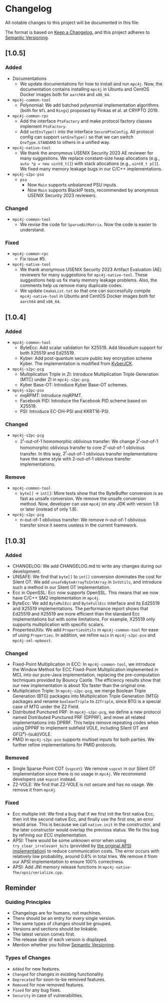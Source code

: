 # Changelog

All notable changes to this project will be documented in this file.

The format is based on [Keep a Changelog](https://keepachangelog.com/en/1.0.0/), and this project adheres to [Semantic Versioning](https://semver.org/spec/v2.0.0.html).

## \[1.0.5\]

### Added

- Documentations
  - We update documentations for how to install and run `mpc4j`. Now, the documentation contains installing `mpc4j` in Ubuntu and CentOS Docker images both for `aarch64` and `x86_64`. 
- `mpc4j-common-tool`
  - Polynomial: We add batched polynomial implementation algorithms (both for `NTL` and `Rings`) proposed by Pinkas et al. at CRYPTO 2019.
- `mpc4j-common-rpc`
  - Add the interface `PtoFactory` and make protocol factory classes implement `PtoFactory`.
  - Add `setEnvType()` into the interface `SecurePtoConfig`. All protocol config can support `setEnvType()` so that we can switch `EnvType.STANDARD` to others in a unified way.
- `mpc4j-native-tool`
  - We thank the anonymous USENIX Security 2023 AE reviewer for many suggestions. We replace constant-size heap allocations (e.g., `auto *p = new uint8_t[]`) with stack allocations (e.g., `uint8_t p[]`). We fixed many memory leakage bugs in our C/C++ implementations.
- `mpc4j-s2pc-pso`
  - `psu`
    - Now `Main` supports unbalanced PSU inputs.
    - Now `Main` supports BlackIP tests, recommended by anonymous USENIX Security 2023 reviewers.

### Changed

- `mpc4j-common-tool`
  - We revise the code for `SparseBitMatrix`. Now the code is easier to understand.

### Fixed

- `mpc4j-common-rpc`
  - Fix issue \#5.
- `mpc4j-native-tool`
  - We thank anonymous USENIX Security 2023 Artifact Evaluation (AE) reviewers for many suggestions for `mpc4j-native-tool`. These suggestions help us fix many memory leakage problems. Also, the comments help us remove many duplicate codes. 
  - We update `CmakeList.txt` so that one can successfully compile `mpc4j-native-tool` in Ubuntu and CentOS Docker images both for `aarch64` and `x86_64`.


## \[1.0.4\]

### Added

- `mpc4j-common-tool`
  - ByteEcc: Add scalar validation for X25519. Add libsodium support for both X25519 and Ed25519.
  - Kyber: Add post-quantum secure public key encryption scheme Kyber. The implementation is modified from [KyberJCK](https://github.com/fisherstevenk/kyberJCE).
- `mpc4j-s2pc-pcg`
  - Multiplication Triple in Zl: Introduce Multiplication Triple Generation (MTC) under Zl in `mpc4j-s2pc-pcg`.
  - Kyber Base-OT: Introduce Kyber Base-OT schemes.
- `mpc4j-s2pc-pso`
  - mqRPMT: Introduce mqRPMT.
  - Facebook PID: Introduce the Facebook PID scheme based on X25519.
  - PSI: Introduce EC-DH-PSI and KKRT16-PSI.
  
### Changed

- `mpc4j-s2pc-pcg`
  - $2^l$-out-of-1 homomorphic oblivious transfer: We change $2^l$-out-of-1 homomorphic oblivious transfer to core $2^l$-out-of-1 oblivious transfer. In this way, $2^l$-out-of-1 oblivious transfer implementations have the same style with 2-out-of-1 oblivious transfer implementations.

### Remove

- `mpc4j-common-tool`
  - `byte[]` -> `int[]`: More tests show that the ByteBuffer conversion is as fast as unsafe conversion. We remove the unsafe conversion method. Now, developer can use `mpc4j` on any JDK with version 1.8 or later (instead of only 1.8).
- `mpc4j-s2pc-pcg`
  - n-out-of-1 oblivious transfer: We remove n-out-of-1 oblivious transfer since it seems useless in the current framework.

## \[1.0.3\]

### Added

- CHANGELOG: We add CHANGELOG.md to write any changes during our development.
- UNSAFE: We find that `byte[]` to `int[]` conversion dominates the cost for Silent OT. We add `unsafeByteArrayToIntArray` in `IntUtils`, and introduce such a method in our Silent OT implementation.
- Ecc in OpenSSL: Ecc now supports OpenSSL. This means that we now have C/C++ SM2 implementation in `mpc4j`.
- ByteEcc: We add `ByteMulEcc` and `ByteFullEcc` interface and its Ed25519 and X25519 implementations. The performance report shows that Ed25519 and X25519 are more efficient than the standard Ecc implementations but with some limitations. For example, X25519 only supports multiplication with specific scalars.
- PropertiesUtils: We add `PropertiesUtils` in `mpc4j-common-tool` for ease of using `Properties`. In addition, we refine `main` in `mpc4j-s2pc-pso` and `mpc4j-sml-opboost`. 

### Changed

- Fixed-Point Multiplication in ECC: In `mpc4j-common-tool`, we introduce the Window Method for ECC Fixed-Point Multiplication implemented in MCL into our pure-Java implementation, replacing the pre-computation techniques provided by Bouncy Castle. The efficiency results show that our new implementation is about 10x faster than the original one.
- Multiplication Triple: In `mpc4j-s2pc-pcg`, we merge Boolean Triple Generation (BTG) packages into Multiplication Triple Generation (MTG) packages and rename `booleanTriple` to `Z2Triple`, since BTG is a special case of MTG under the Z2 Field.
- Distributed Punctured PRF: In `mpc4j-s2pc-pcg`, we define a new protocol named Distributed Punctured PRF (DPPRF), and move all related implementations into DPRRF. This helps remove repeating codes when using DPPRF to implement subfield VOLE, including Silent OT and $GF(2^{\kappa})$-(sub)VOLE.
- PMID in `mpc4j-s2pc-pso` supports multiset inputs for both parties. We further refine implementations for PMID protocols.

### Removed

- Single Sparse-Point COT (`sspcot`): We remove `sspcot` in our Silent OT implementation since there is no usage in `mpc4j`. We recommend developers use `mspcot` instead.
- Z2-VOLE: We find that Z2-VOLE is not secure and has no usage. We remove it from `mpc4j`.

### Fixed

- Ecc multiple init: We find a bug that if we first init the first native Ecc, then init the second native Ecc, and finally use the first one, an error would arise. This is because we call `native.init` in the constructor, and the later constructor would overlap the previous status. We fix this bug by refining our ECC implementation.
- APSI: There would be some unknown error when using `try_clear_irrelevant_bits` (provided by [the original APSI implementation](https://github.com/microsoft/APSI/blob/main/sender/apsi/bin_bundle.cpp)) to reduce communication costs. The error occurs with relatively low probability, around 0.8% in total tries. We remove it from our APSI implementation to ensure 100% correctness.
- APSI: Add JNI memory release functions in `mpc4j-native-fhe/upsi/serialize.cpp`.

## Reminder

### Guiding Principles

- Changelogs are for humans, not machines.
- There should be an entry for every single version.
- The same types of changes should be grouped.
- Versions and sections should be linkable.
- The latest version comes first.
- The release date of each version is displayed.
- Mention whether you follow [Semantic Versioning](https://semver.org/).

### Types of Changes

- `Added` for new features.
- `Changed` for changes in existing functionality.
- `Deprecated` for soon-to-be removed features.
- `Removed` for now removed features.
- `Fixed` for any bug fixes.
- `Security` in case of vulnerabilities.